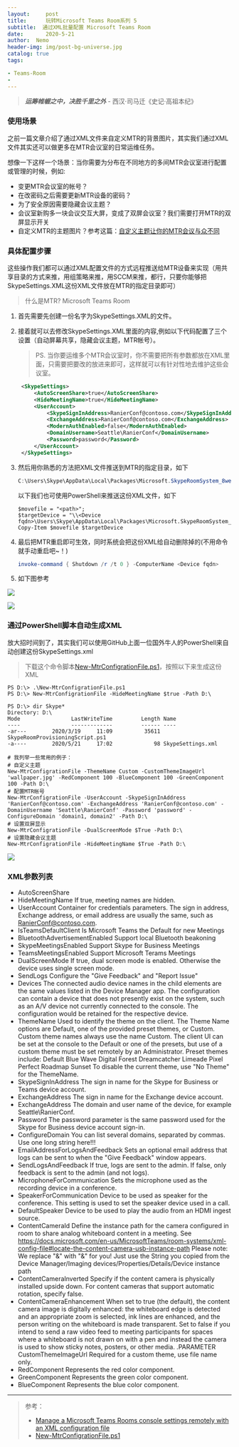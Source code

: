 ```yaml
---
layout:     post
title:      玩转Microsoft Teams Room系列 5
subtitle:  通过XML批量配置 Microsoft Teams Room
date:       2020-5-21
author:  Nemo
header-img: img/post-bg-universe.jpg
catalog: true
tags:

- Teams-Room
- 
---
```


> ***运筹帷幄之中，决胜千里之外*** - 西汉·司马迁《史记·高祖本纪》

### 使用场景

之前一篇文章介绍了通过XML文件来自定义MTR的背景图片，其实我们通过XML文件其实还可以做更多在MTR会议室的日常运维任务。

想像一下这样一个场景：当你需要为分布在不同地方的多间MTR会议室进行配置或管理的时候，例如:

- 变更MTR会议室的帐号？
- 在改密码之后需要更新MTR设备的密码？
- 为了安全原因需要隐藏会议主题？
- 会议室新购多一块会议交互大屏，变成了双屏会议室？我们需要打开MTR的双屏显示开关
- 自定义MTR的主题图片？参考这篇：[自定义主题让你的MTR会议与众不同](https://blog.51cto.com/nemotan/2488229)

### 具体配置步骤

这些操作我们都可以通过XML配置文件的方式远程推送给MTR设备来实现（用共享目录的方式来推，用组策略来推，用SCCM来推，都行，只要你能够把SkypeSettings.XML这份XML文件放在MTR的指定目录即可）

> 什么是MTR? Microsoft Teams Room

1. 首先需要先创建一份名字为SkypeSettings.XML的文件。

2. 接着就可以去修改SkypeSettings.XML里面的内容,例如以下代码配置了三个设置（自动屏幕共享，隐藏会议主题，MTR帐号）。

   > PS. 当你要运维多个MTR会议室时，你不需要把所有参数都放在XML里面，只需要把要改的放进来即可，这样就可以有针对性地去维护这些会议室。

   

   ```xml
    <SkypeSettings>
        <AutoScreenShare>true</AutoScreenShare>
        <HideMeetingName>true</HideMeetingName>
        <UserAccount>
            <SkypeSignInAddress>RanierConf@contoso.com</SkypeSignInAddress>
            <ExchangeAddress>RanierConf@contoso.com</ExchangeAddress>
            <ModernAuthEnabled>false</ModernAuthEnabled>
            <DomainUsername>Seattle\RanierConf</DomainUsername>
            <Password>password</Password>
        </UserAccount>
    </SkypeSettings>
   ```


3. 然后用你熟悉的方法把XML文件推送到MTR的指定目录，如下

    ```powershell
    C:\Users\Skype\AppData\Local\Packages\Microsoft.SkypeRoomSystem_8wekyb3d8bbwe\LocalState
    ```

    以下我们也可使用PowerShell来推送这份XML文件，如下

    ```
    $movefile = "<path>";
    $targetDevice = "\\<Device fqdn>\Users\Skype\AppData\Local\Packages\Microsoft.SkypeRoomSystem_8wekyb3d8bbwe\LocalState\SkypeSettings.xml"; 
    Copy-Item $movefile $targetDevice
    ```

4. 最后把MTR重启即可生效，同时系统会把这份XML给自动删除掉的(不用命令就手动重启吧~！)

   ```powershell
   invoke-command { Shutdown /r /t 0 } -ComputerName <Device fqdn>
   ```
5. 如下图参考

![](https://cdn.jsdelivr.net/gh/tangx007/tangx007.github.io/img/20200521161050.png)

![](https://cdn.jsdelivr.net/gh/tangx007/tangx007.github.io/img/20200521161144.png)

### 通过PowerShell脚本自动生成XML

放大招时间到了，其实我们可以使用GitHub上面一位国外牛人的PowerShell来自动创建这份SkypeSettings.xml

> 下载这个命令脚本[New-MtrConfigrationFile.ps1](https://gist.github.com/jhochwald/7407bc208da4c68cb466ad911a1b68b7)，按照以下来生成这份XML

```
PS D:\> .\New-MtrConfigrationFile.ps1
PS D:\> New-MtrConfigrationFile -HideMeetingName $true -Path D:\                               

PS D:\> dir Skype*                                                                             
Directory: D:\
Mode                LastWriteTime         Length Name
----                -------------         ------ ----
-ar---        2020/3/19     11:09          35611 SkypeRoomProvisioningScript.ps1
-a----        2020/5/21     17:02             98 SkypeSettings.xml

# 我列举一些常用的例子：
# 自定义主题
New-MtrConfigrationFile -ThemeName Custom -CustomThemeImageUrl 'wallpaper.jpg' -RedComponent 100 -BlueComponent 100 -GreenComponent 100 -Path D:\
# 配置MTR帐号
New-MtrConfigrationFile -UserAccount -SkypeSignInAddress 'RanierConf@contoso.com' -ExchangeAddress 'RanierConf@contoso.com' -DomainUsername 'Seattle\RanierConf' -Password 'password' -ConfigureDomain 'domain1, domain2' -Path D:\
# 设置双屏显示
New-MtrConfigrationFile -DualScreenMode $True -Path D:\
# 设置隐藏会议主题
New-MtrConfigrationFile -HideMeetingName $True -Path D:\
```

![](https://cdn.jsdelivr.net/gh/tangx007/tangx007.github.io/img/20200521170444.png)

### XML参数列表

- AutoScreenShare
- HideMeetingName
   If true, meeting names are hidden.
- UserAccount
   Container for credentials parameters. The sign in address, Exchange address, or email address are usually the same, such as RanierConf@contoso.com.
- IsTeamsDefaultClient
   Is Microsoft Teams the Default for new Meetings
- BluetoothAdvertisementEnabled
   Support local Bluetooth beakoning
- SkypeMeetingsEnabled
   Support Skype for Business Meetings
- TeamsMeetingsEnabled
   Support Microsoft Terams Meetings
- DualScreenMode
   If true, dual screen mode is enabled. Otherwise the device uses single screen mode.
- SendLogs
   Configure the "Give Feedback" and "Report Issue"
- Devices
   The connected audio device names in the child elements are the same values listed in the Device Manager app.
   The configuration can contain a device that does not presently exist on the system, such as an A/V device not currently connected to the console.
   The configuration would be retained for the respective device.
- ThemeName
   Used to identify the theme on the client. The Theme Name options are Default, one of the provided preset themes, or Custom.
   Custom theme names always use the name Custom.
   The client UI can be set at the console to the Default or one of the presets, but use of a custom theme must be set remotely by an Administrator.
   Preset themes include:
   Default
   Blue Wave
   Digital Forest
   Dreamcatcher
   Limeade
   Pixel Perfect
   Roadmap
   Sunset
   To disable the current theme, use "No Theme" for the ThemeName.
- SkypeSignInAddress
   The sign in name for the Skype for Business or Teams device account.
- ExchangeAddress
   The sign in name for the Exchange device account.
- ExchangeAddress
   The domain and user name of the device, for example Seattle\RanierConf.
- Password
   The password parameter is the same password used for the Skype for Business device account sign-in.
- ConfigureDomain
   You can list several domains, separated by commas.
   Use one long string here!!!
- EmailAddressForLogsAndFeedback
   Sets an optional email address that logs can be sent to when the "Give Feedback" window appears.
- SendLogsAndFeedback
   If true, logs are sent to the admin. If false, only feedback is sent to the admin (and not logs).
- MicrophoneForCommunication
   Sets the microphone used as the recording device in a conference.
- SpeakerForCommunication
   Device to be used as speaker for the conference. This setting is used to set the speaker device used in a call.
- DefaultSpeaker
   Device to be used to play the audio from an HDMI ingest source.
- ContentCameraId
   Define the instance path for the camera configured in room to share analog whiteboard content in a meeting.
   See https://docs.microsoft.com/en-us/MicrosoftTeams/room-systems/xml-config-file#locate-the-content-camera-usb-instance-path
   Please note: We replace "&" with "&amp;" for you!
   Just use the String you copied from the Device Manager/Imaging devices/Properties/Details/Device instance path
- ContentCameraInverted
   Specify if the content camera is physically installed upside down. For content cameras that support automatic rotation, specify false.
- ContentCameraEnhancement
   When set to true (the default), the content camera image is digitally enhanced: the whiteboard edge is detected and an appropriate zoom is selected, ink lines are enhanced, and the person writing on the whiteboard is made transparent.
   Set to false if you intend to send a raw video feed to meeting participants for spaces where a whiteboard is not drawn on with a pen and instead the camera is used to show sticky notes, posters, or other media.
.PARAMETER CustomThemeImageUrl
   Required for a custom theme, use file name only.
- RedComponent
   Represents the red color component.
- GreenComponent
   Represents the green color component.
- BlueComponent
   Represents the blue color component.

---


> 参考：
>
> - [Manage a Microsoft Teams Rooms console settings remotely with an XML configuration file](https://docs.microsoft.com/zh-cn/MicrosoftTeams/rooms/xml-config-file) 
> - [New-MtrConfigrationFile.ps1](https://gist.github.com/jhochwald/7407bc208da4c68cb466ad911a1b68b7)

